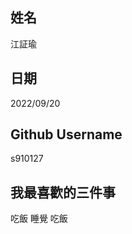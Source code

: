 姓名
----
江証瑜

日期
---
2022/09/20

Github Username
---------------
s910127

我最喜歡的三件事
---------------
吃飯 睡覺 吃飯